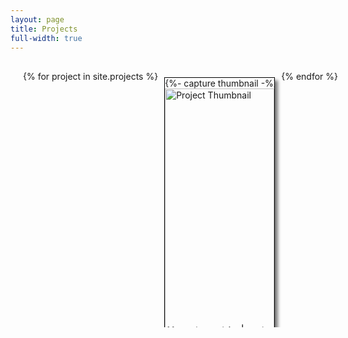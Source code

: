 ```yaml
---
layout: page
title: Projects
full-width: true
---
```


<style>
/* This is the CSS section */
.container {
  /* This is the container for the whole page */
  width: 100%;
  height: 100%;
  margin: 0;
  padding: 0;
}
.title {
  /* This is the title of the page */
  font-size: 36px;
  text-align: center;
  margin: 20px;
}
.projects {
  /* This is the container for the projects */
  display: flex; /* This makes the projects align horizontally */
  overflow-x: auto; /* This makes the projects scrollable horizontally */
  width: 100%;
  height: 400px;
  margin: 10px;
  padding: 10px;
  scroll-behavior: smooth; /* This makes the scrolling smooth */
  white-space: nowrap;
}
.project {
  /* This is the container for each project */
  width: 600px;
  height: 400px;
  margin: 10px;
  border: 1px solid black;
  box-shadow: 5px 5px 5px grey;
  overflow: hidden;
}
.project img {
  /* This is the image for each project */
  width: 100%;
  height: 100%;
  object-fit: cover;
}
.project p {
  /* This is the text for each project */
  font-size: 18px;
  text-align: center;
}
</style>

<div class="container">
  <h1 class="title"></h1>
  <div class="projects">
    <!-- This is where you add your projects -->
    {% for project in site.projects %}
    <div class="project">
        {%- capture thumbnail -%}
            {% if project.thumbnail-img %}
                {{ project.thumbnail-img }}
            {% elsif project.cover-img %}
                {% if project.cover-img.first %}
                    {{ project.cover-img[0].first.first }}
                {% else %}
                    {{ project.cover-img }}
                {% endif %}
            {% else %}
            {% endif %}
        {% endcapture %}
        {% assign thumbnail=thumbnail | strip %}
        <a href="{{ project.url | absolute_url }}" aria-label="Thumbnail">
            <div style="max-width: 100%; max-height: 90%; object-fit: cover;">
              <img src="{{ project.cover-img | absolute_url }}" alt="Project Thumbnail">
            </div>
        </a>
        <p>{{ project.title | strip_html }}</p>
    </div>
    {% endfor %}
  </div>
</div>

